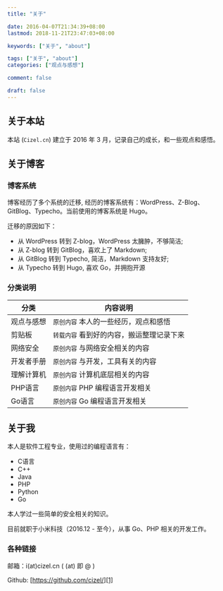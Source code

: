 ```yaml
---
title: "关于"

date: 2016-04-07T21:34:39+08:00
lastmod: 2018-11-21T23:47:03+08:00

keywords: ["关于", "about"]

tags: ["关于", "about"]
categories: ["观点与感想"]

comment: false

draft: false
---
```


## 关于本站

本站 (`Cizel.cn`) 建立于 2016 年 3 月，记录自己的成长，和一些观点和感悟。

## 关于博客

### 博客系统

博客经历了多个系统的迁移, 经历的博客系统有：WordPress、Z-Blog、GitBlog、Typecho。当前使用的博客系统是 Hugo。

迁移的原因如下：

- 从 WordPress 转到 Z-blog，WordPress 太臃肿，不够简洁; 
- 从 Z-blog 转到 GitBlog，喜欢上了 Markdown; 
- 从 GitBlog 转到 Typecho, 简洁，Markdown 支持友好;
- 从 Typecho 转到 Hugo, 喜欢 Go，并拥抱开源

### 分类说明

| 分类 | 内容说明 |
| --- | --- |
| 观点与感想 | `原创内容` 本人的一些经历，观点和感悟 |
| 剪贴板 | `转载内容` 看到好的内容，搬运整理记录下来 |
| 网络安全 | `原创内容` 与网络安全相关的内容 |
| 开发者手册 | `原创内容` 与开发，工具有关的内容 |
| 理解计算机 | `原创内容` 计算机底层相关的内容 | 
| PHP语言 | `原创内容` PHP 编程语言开发相关 |
| Go语言 | `原创内容` Go 编程语言开发相关 |

## 关于我

本人是软件工程专业，使用过的编程语言有：

- C语言
- C++
- Java
- PHP
- Python
- Go

本人学过一些简单的安全相关的知识。


目前就职于小米科技（2016.12 - 至今），从事 Go、PHP 相关的开发工作。

### 各种链接

邮箱：i(at)cizel.cn ( (at) 即 @ )

Github: [https://github.com/cizel/][1]

[1]:https://github.com/cizel/


